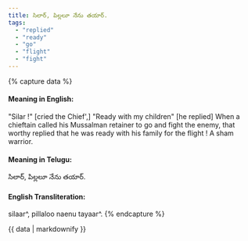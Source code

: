 ```yaml
---
title: సిలార్, పిల్లలూ నేను తయార్.
tags:
  - "replied"
  - "ready"
  - "go"
  - "flight"
  - "fight"
---
```


{% capture data %}
#### Meaning in English:
"Silar !" [cried the Chief',] "Ready with my children" [he replied]
When a chieftain called his Mussalman retainer to go and fight the enemy, that worthy replied that he was ready with his family for the flight !
A sham warrior.

#### Meaning in Telugu:
సిలార్, పిల్లలూ నేను తయార్.

#### English Transliteration:
silaar^, pillaloo naenu tayaar^.
{% endcapture %}

<div class="notice">{{ data | markdownify }}</div>

